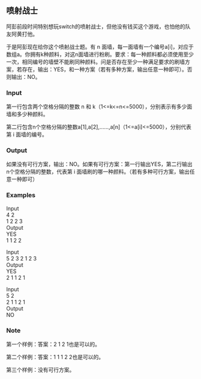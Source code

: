 ## 喷射战士
阿彭前段时间特别想玩switch的喷射战士，但他没有钱买这个游戏，也怕他的队友阿黄打他。

于是阿彭现在给你这个喷射战士题。有 n 面墙，每一面墙有一个编号a[i]，对应于数组a。你拥有k种颜料，对这n面墙进行粉刷。要求：每一种颜料都必须使用至少一次，相同编号的墙壁不能刷同种颜料。问是否存在至少一种满足要求的刷墙方案，若存在，输出：YES，和一种方案（若有多种方案，输出任意一种即可）。否则输出：NO。

### Input
第一行包含两个空格分隔的整数 n 和 k（1<=k<=n<=5000），分别表示有多少面墙和多少种颜料。

第二行包含n个空格分隔的整数a[1],a[2],……,a[n]（1<=a[i]<=5000），分别代表第 i 面墙的编号。

### Output
如果没有可行方案，输出：NO。如果有可行方案：第一行输出YES，第二行输出n个空格分隔的整数，代表第 i 面墙刷的哪一种颜料。（若有多种可行方案，输出任意一种即可）

### Examples
Input\
4 2\
1 2 2 3\
Output\
YES\
1 1 2 2

Input\
5 2
3 2 1 2 3\
Output\
YES\
2 1 1 2 1

Input\
5 2\
2 1 1 2 1\
Output\
NO

### Note
第一个样例：答案：2 1 2 1也是可以的。

第二个样例：答案：1 1 1 2 2也是可以的。

第三个样例：没有可行方案。